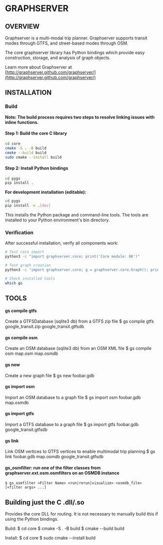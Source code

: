 # GRAPHSERVER

## OVERVIEW 

Graphserver is a multi-modal trip planner. Graphserver supports transit modes
through GTFS, and street-based modes through OSM.

The core graphserver library has Python bindings which provide easy construction, 
storage, and analysis of graph objects.

Learn more about Graphserver at [http://graphserver.github.com/graphserver/](http://graphserver.github.com/graphserver/)

## INSTALLATION

### Build

**Note: The build process requires two steps to resolve linking issues with inline functions.**

#### Step 1: Build the core C library
```bash
cd core
cmake -S . -B build
cmake --build build
sudo cmake --install build
```

#### Step 2: Install Python bindings
```bash
cd pygs
pip install .
```

**For development installation (editable):**
```bash
cd pygs
pip install -e .[dev]
```

This installs the Python package and command-line tools. The tools are installed to your Python environment's bin directory.

### Verification

After successful installation, verify all components work:

```bash
# Test core import
python3 -c "import graphserver.core; print('Core module: OK')"

# Test graph creation
python3 -c "import graphserver.core; g = graphserver.core.Graph(); print('Graph creation: OK')"

# Check installed tools
which gs
```

## TOOLS

#### gs compile gtfs
Create a GTFSDatabase (sqlite3 db) from a GTFS zip file
    $ gs compile gtfs google_transit.zip google_transit.gtfsdb

#### gs compile osm
Create an OSM database (sqlite3 db) from an OSM XML file
    $ gs compile osm map.osm map.osmdb

#### gs new
Create a new graph file
    $ gs new foobar.gdb

#### gs import osm
Import an OSM database to a graph file
    $ gs import osm foobar.gdb map.osmdb

#### gs import gtfs
Import a GTFS database to a graph file
    $ gs import gtfs foobar.gdb google_transit.gtfsdb

#### gs link
Link OSM vertices to GTFS vertices to enable multimodal trip planning
    $ gs link foobar.gdb map.osmdb google_transit.gtfsdb

#### gs_osmfilter: run one of the filter classes from graphserver.ext.osm.osmfilters on an OSMDB instance
    $ gs_osmfilter <Filter Name> <run|rerun|visualize> <osmdb_file> [<filter args> ...]
   
## Building just the C .dll/.so

Provides the core DLL for routing. It is not necessary to manually build this if
using the Python bindings.

Build:
    $ cd core
    $ cmake -S . -B build
    $ cmake --build build

Install:
    $ cd core
    $ sudo cmake --install build

